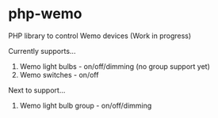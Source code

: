 # php-wemo
PHP library to control Wemo devices (Work in progress)

Currently supports...

1. Wemo light bulbs - on/off/dimming (no group support yet) 
2. Wemo switches - on/off
 
Next to support...

1. Wemo light bulb group - on/off/dimming
